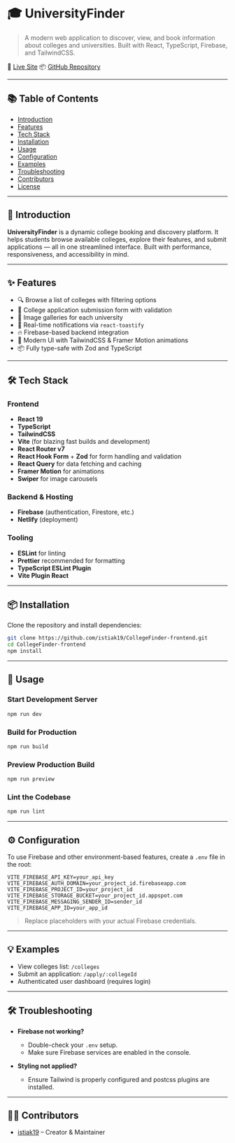 # 🎓 UniversityFinder

> A modern web application to discover, view, and book information about colleges and universities. Built with React, TypeScript, Firebase, and TailwindCSS.

🔗 [Live Site](https://collegefinder19.netlify.app/)
📦 [GitHub Repository](https://github.com/istiak19/CollegeFinder-frontend)

---

## 📚 Table of Contents

* [Introduction](#introduction)
* [Features](#features)
* [Tech Stack](#tech-stack)
* [Installation](#installation)
* [Usage](#usage)
* [Configuration](#configuration)
* [Examples](#examples)
* [Troubleshooting](#troubleshooting)
* [Contributors](#contributors)
* [License](#license)

---

## 🧠 Introduction

**UniversityFinder** is a dynamic college booking and discovery platform. It helps students browse available colleges, explore their features, and submit applications — all in one streamlined interface. Built with performance, responsiveness, and accessibility in mind.

---

## ✨ Features

* 🔍 Browse a list of colleges with filtering options
* 📝 College application submission form with validation
* 📸 Image galleries for each university
* 🔔 Real-time notifications via `react-toastify`
* 🔥 Firebase-based backend integration
* 🎨 Modern UI with TailwindCSS & Framer Motion animations
* 📦 Fully type-safe with Zod and TypeScript

---

## 🛠️ Tech Stack

### Frontend

* **React 19**
* **TypeScript**
* **TailwindCSS**
* **Vite** (for blazing fast builds and development)
* **React Router v7**
* **React Hook Form** + **Zod** for form handling and validation
* **React Query** for data fetching and caching
* **Framer Motion** for animations
* **Swiper** for image carousels

### Backend & Hosting

* **Firebase** (authentication, Firestore, etc.)
* **Netlify** (deployment)

### Tooling

* **ESLint** for linting
* **Prettier** recommended for formatting
* **TypeScript ESLint Plugin**
* **Vite Plugin React**

---

## 📦 Installation

Clone the repository and install dependencies:

```bash
git clone https://github.com/istiak19/CollegeFinder-frontend.git
cd CollegeFinder-frontend
npm install
```

---

## 🚀 Usage

### Start Development Server

```bash
npm run dev
```

### Build for Production

```bash
npm run build
```

### Preview Production Build

```bash
npm run preview
```

### Lint the Codebase

```bash
npm run lint
```

---

## ⚙️ Configuration

To use Firebase and other environment-based features, create a `.env` file in the root:

```env
VITE_FIREBASE_API_KEY=your_api_key
VITE_FIREBASE_AUTH_DOMAIN=your_project_id.firebaseapp.com
VITE_FIREBASE_PROJECT_ID=your_project_id
VITE_FIREBASE_STORAGE_BUCKET=your_project_id.appspot.com
VITE_FIREBASE_MESSAGING_SENDER_ID=sender_id
VITE_FIREBASE_APP_ID=your_app_id
```

> Replace placeholders with your actual Firebase credentials.

---

## 💡 Examples

* View colleges list: `/colleges`
* Submit an application: `/apply/:collegeId`
* Authenticated user dashboard (requires login)

---

## 🛠️ Troubleshooting

* **Firebase not working?**

  * Double-check your `.env` setup.
  * Make sure Firebase services are enabled in the console.

* **Styling not applied?**

  * Ensure Tailwind is properly configured and postcss plugins are installed.

---

## 👨‍💻 Contributors

* [istiak19](https://github.com/istiak19) – Creator & Maintainer